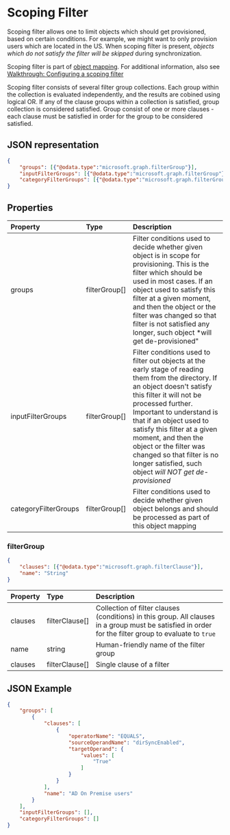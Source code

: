 # Scoping Filter

Scoping filter allows one to limit objects which should get provisioned, based on certain conditions. For example, we might want to only provision users which are located in the US. When scoping filter is present, *objects which do not satisfy the filter will be skipped* during synchronization.

Scoping filter is part of [object mapping](synchronization-objectMapping.md). For additional information, also see [Walkthrough: Configuring a scoping filter](synchronization-walkthrough-scopingFilters.md)

Scoping filter consists of several filter group collections. Each group within the collection is evaluated independently, and the results are cobined using logical OR. If any of the clause groups within a collection is satisfied, group collection is considered satisfied. Group consist of one or more clauses - each clause must be satisfied in order for the group to be considered satisfied.

## JSON representation

```json
{
    "groups": [{"@odata.type":"microsoft.graph.filterGroup"}],
    "inputFilterGroups": [{"@odata.type":"microsoft.graph.filterGroup"}],
    "categoryFilterGroups": [{"@odata.type":"microsoft.graph.filterGroup"}],
}
```

## Properties

| Property      | Type      | Description    |
|:--------------|:----------|:---------------|
|groups                 |filterGroup[]    | Filter conditions used to decide whether given object is in scope for provisioning. This is the filter which should be used in most cases. If an object used to satisfy this filter at a given moment, and then the object or the filter was changed so that filter is not satisfied any longer, such object *will get de-provisioned" |
|inputFilterGroups      |filterGroup[]    | Filter conditions used to filter out objects at the early stage of reading them from the directory. If an object doesn't satisfy this filter it will not be processed further. Important to understand is that if an object used to satisfy this filter at a given moment, and then the object or the filter was changed so that filter is no longer satisfied, such object *will NOT get de-provisioned* |
|categoryFilterGroups   |filterGroup[]    | Filter conditions used to decide whether given object belongs and should be processed as part of this object mapping |

### filterGroup

```json
{
    "clauses": [{"@odata.type":"microsoft.graph.filterClause"}],
    "name": "String"
}
```

| Property      | Type      | Description    |
|:--------------|:----------|:---------------|
|clauses        |filterClause[]    | Collection of filter clauses (conditions) in this  group. All clauses in a group must be satisfied in order for the filter group to evaluate to `true`  |
|name           |string    | Human-friendly name of the filter group|
|clauses        |filterClause[]    | Single clause of a filter|

## JSON Example

```json
{
    "groups": [
        {
            "clauses": [
                {
                    "operatorName": "EQUALS",
                    "sourceOperandName": "dirSyncEnabled",
                    "targetOperand": {
                        "values": [
                            "True"
                        ]
                    }
                }
            ],
            "name": "AD On Premise users"
        }
    ],
    "inputFilterGroups": [],
    "categoryFilterGroups": []
}
```